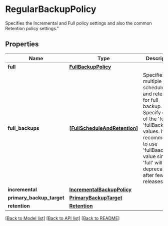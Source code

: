 # RegularBackupPolicy

Specifies the Incremental and Full policy settings and also the common Retention policy settings.\"

## Properties
Name | Type | Description | Notes
------------ | ------------- | ------------- | -------------
**full** | [**FullBackupPolicy**](FullBackupPolicy.md) |  | [optional] 
**full_backups** | [**[FullScheduleAndRetention]**](FullScheduleAndRetention.md) | Specifies multiple schedules and retentions for full backup. Specify either of the &#39;full&#39; or &#39;fullBackups&#39; values. Its recommended to use &#39;fullBaackups&#39; value since &#39;full&#39; will be deprecated after few releases. | [optional] 
**incremental** | [**IncrementalBackupPolicy**](IncrementalBackupPolicy.md) |  | [optional] 
**primary_backup_target** | [**PrimaryBackupTarget**](PrimaryBackupTarget.md) |  | [optional] 
**retention** | [**Retention**](Retention.md) |  | [optional] 

[[Back to Model list]](../README.md#documentation-for-models) [[Back to API list]](../README.md#documentation-for-api-endpoints) [[Back to README]](../README.md)


